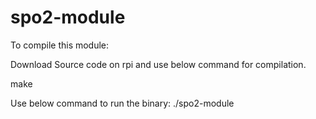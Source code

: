 # spo2-module

To compile this module:

Download Source code on rpi and use below command for compilation.

make

Use below command to run the binary:
./spo2-module
